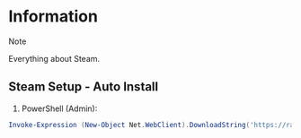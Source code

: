 # Information

> [!NOTE]
> Everything about Steam.

## Steam Setup - Auto Install

1. PowerShell (Admin):

```powershell
Invoke-Expression (New-Object Net.WebClient).DownloadString('https://raw.githubusercontent.com/ByKsTv/Everything/main/Windows/Steam/Download.ps1')

```
